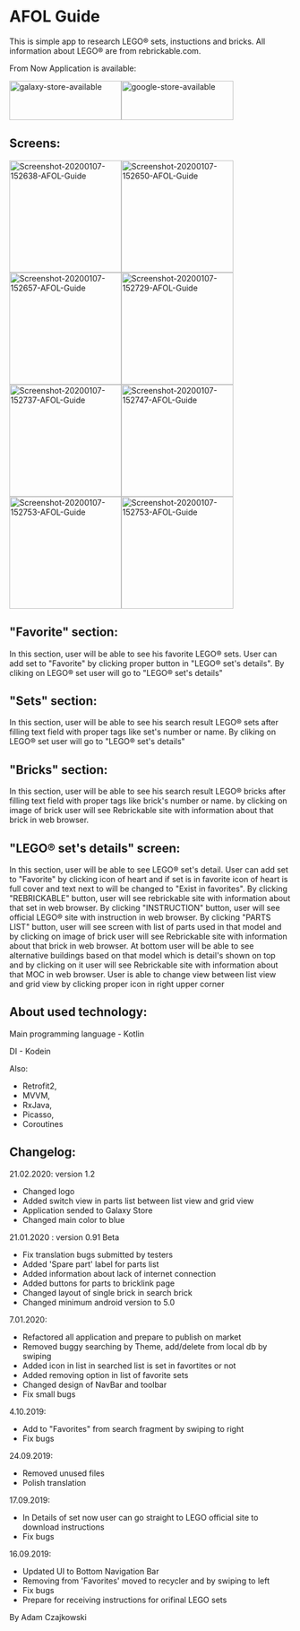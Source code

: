 # AFOL Guide

This is simple app to research LEGO® sets, instuctions and bricks. All information about LEGO® are from rebrickable.com. 

From Now Application is available:

<a href="https://galaxystore.samsung.com/detail/com.afol?fbclid=IwAR1mhCahVVs8dw4kdPjsnlNwXCCEGcgtisBUlGR1d5VhUtocGV3bDTfDiSo&session_id=W_c3a90baa1c64f7c35ef0c8d84c715565"><img src="https://i.ibb.co/QcKbF2R/galaxy-store-available.jpg" alt="galaxy-store-available" width="200" height="70"></a><a href="https://play.google.com/store/apps/details?id=com.afol&hl=en_US"><img src="https://i.ibb.co/yQTT4wk/google-store-available.png" alt="google-store-available" width="200" height="70"></a>

Screens:
---------------------------
<img src="https://i.ibb.co/xCbGsdk/Screenshot-1582282786.png" alt="Screenshot-20200107-152638-AFOL-Guide" width="200"><img src="https://i.ibb.co/27dw7TH/Screenshot-1582283116.png" alt="Screenshot-20200107-152650-AFOL-Guide" width="200"><img src="https://i.ibb.co/kmWGBv9/Screenshot-1582283120.png" alt="Screenshot-20200107-152657-AFOL-Guide" width="200"><img src="https://i.ibb.co/XLp9xMk/Screenshot-1582283125.png" alt="Screenshot-20200107-152729-AFOL-Guide" width="200"><img src="https://i.ibb.co/CPpbJFb/Screenshot-1582283128.png" alt="Screenshot-20200107-152737-AFOL-Guide" width="200"><img src="https://i.ibb.co/vHPMgm2/Screenshot-1582283131.png" alt="Screenshot-20200107-152747-AFOL-Guide" width="200"><img src="https://i.ibb.co/SQfmMJb/Screenshot-1582283143.png" alt="Screenshot-20200107-152753-AFOL-Guide" width="200"><img src="https://i.ibb.co/xfPnTzF/Screenshot-1582283172.png" alt="Screenshot-20200107-152753-AFOL-Guide" width="200">

"Favorite" section:
-----------------------------
In this section, user will be able to see his favorite LEGO® sets. User can add set to "Favorite" by clicking proper button in "LEGO® set's details".
By cliking on LEGO® set user will go to "LEGO® set's details"

"Sets" section:
------------------------------
In this section, user will be able to see his search result LEGO® sets after filling text field with proper tags like set's number or name. 
By cliking on LEGO® set user will go to "LEGO® set's details"

"Bricks" section:
-------------------------------
In this section, user will be able to see his search result LEGO® bricks after filling text field with proper tags like brick's number or name. 
by clicking on image of brick user will see Rebrickable site with information about that brick in web browser.

"LEGO® set's details" screen:
-------------------------------
In this section, user will be able to see LEGO® set's detail. User can add set to "Favorite" by clicking icon of heart and if set is in favorite icon of heart is full cover and text next to will be changed to "Exist in favorites".
By clicking "REBRICKABLE" button, user will see rebrickable site with information about that set in web browser.
By clicking "INSTRUCTION" button, user will see official LEGO® site with instruction in web browser.
By clicking "PARTS LIST" button, user will see screen with list of parts used in that model and by clicking on image of brick user will see Rebrickable site with information about that brick in web browser.
At bottom user will be able to see alternative buildings based on that model which is detail's shown on top and by clicking on it user will see Rebrickable site with information about that MOC in web browser.
User is able to change view between list view and grid view by clicking proper icon in right upper corner

About used technology:
-----------------------------
Main programming language - Kotlin

DI - Kodein

Also:
- Retrofit2,
- MVVM,
- RxJava,
- Picasso,
- Coroutines

Changelog: 
--------------------------
21.02.2020: version 1.2
- Changed logo
- Added switch view in parts list between list view and grid view
- Application sended to Galaxy Store
- Changed main color to blue

21.01.2020 : version 0.91 Beta
- Fix translation bugs submitted by testers 
- Added 'Spare part' label for parts list
- Added information about lack of internet connection
- Added buttons for parts to bricklink page
- Changed layout of single brick in search brick
- Changed minimum android version to 5.0
 
7.01.2020:
- Refactored all application and prepare to publish on market
- Removed buggy searching by Theme, add/delete from local db by swiping
- Added icon in list in searched list is set in favortites or not
- Added removing option in list of favorite sets
- Changed design of NavBar and toolbar
- Fix small bugs

4.10.2019:
 - Add to "Favorites" from search fragment by swiping to right
 - Fix bugs


24.09.2019:
 - Removed unused files
 - Polish translation

17.09.2019:
 - In Details of set now user can go straight to LEGO official site to download instructions
 - Fix bugs
 
16.09.2019: 
 - Updated UI to Bottom Navigation Bar
 - Removing from 'Favorites' moved to recycler and by swiping to left 
 - Fix bugs 
 - Prepare for receiving instructions for orifinal LEGO sets

By Adam Czajkowski

